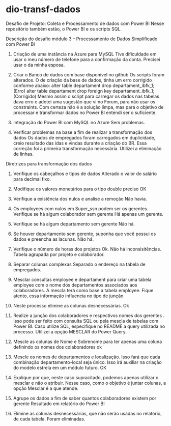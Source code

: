# dio-transf-dados
Desafio de Projeto: Coleta e Processamento de dados com Power BI
Nesse repositório também estão, o Power BI e os scripts SQL.

Descrição do desafio módulo 3 – Processamento de Dados Simplificado com Power BI
1.	Criação de uma instância na Azure para MySQL
Tive dificuldade em usar o meu número de telefone para a confirmação da conta. Precisei usar o da minha esposa.

2.	Criar o Banco de dados com base disponível no github
Os scripts foram alterados.
O de criação da base de dados, tinha um erro corrigido conforme abaixo:
alter table departament drop departament_ibfk_1; (Erro)
alter table departament drop foreign key departament_ibfk_1; (Corrigido)
Mesmo assim o script para carregar os dados nas tabelas dava erro e adotei uma sugestão que vi no Forum, para não usar os constraints. Com certeza não é a solução limpa, mas para o objetivo de processar e transformar dados no Power BI entendi ser o suficiente. 

3.	Integração do Power BI com MySQL no Azure
Sem problemas. 

4.	Verificar problemas na base a fim de realizar a transformação dos dados
Os dados de empregados foram carregados em duplicidade, creio resultado das idas e vindas durante a criação do BR. Essa correção foi a primeira transformação necessária. Utilizei a eliminação de linhas.

Diretrizes para transformação dos dados
1.	Verifique os cabeçalhos e tipos de dados
Alterado o valor do salário para decimal fixo.

2.	Modifique os valores monetários para o tipo double preciso
OK

3.	Verifique a existência dos nulos e analise a remoção
Não havia.

4.	Os employees com nulos em Super_ssn podem ser os gerentes. Verifique se há algum colaborador sem gerente
Há apenas um gerente.

5.	Verifique se há algum departamento sem gerente
Não há.

6.	Se houver departamento sem gerente, suponha que você possui os dados e preencha as lacunas.
Não há.

7.	Verifique o número de horas dos projetos
Ok. Não há inconsisitências. Tabela agrupada por projeto e colaborador.

8.	Separar colunas complexas
Separado o endereço na tabela de empregados.

9.	Mesclar consultas employee e departament para criar uma tabela employee com o nome dos departamentos associados aos colaboradores. A mescla terá como base a tabela employee. Fique atento, essa informação influencia no tipo de junção

10.	Neste processo elimine as colunas desnecessárias. 
Ok

11.	Realize a junção dos colaboradores e respectivos nomes dos gerentes . Isso pode ser feito com consulta SQL ou pela mescla de tabelas com Power BI. Caso utilize SQL, especifique no README a query utilizada no processo.
Utilizei a opção MESCLAR do Power Query.

12.	Mescle as colunas de Nome e Sobrenome para ter apenas uma coluna definindo os nomes dos colaboradores
ok


13.	Mescle os nomes de departamentos e localização. Isso fará que cada combinação departamento-local seja único. Isso irá auxiliar na criação do modelo estrela em um módulo futuro.
OK

14.	Explique por que, neste caso supracitado, podemos apenas utilizar o mesclar e não o atribuir. 
Nesse caso, como o objetivo é juntar colunas, a opção Mesclar é a que atende. 

15.	Agrupe os dados a fim de saber quantos colaboradores existem por gerente
Resultado em relatório do Power BI

16.	Elimine as colunas desnecessárias, que não serão usadas no relatório, de cada tabela.
Foram eliminadas.

